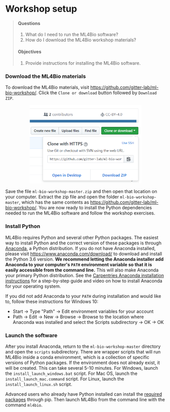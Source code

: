 # Workshop setup

> #### Questions
>
> 1.   What do I need to run the ML4Bio software?
> 2.   How do I download the ML4Bio workshop materials?
>
> #### Objectives
>
> 1.   Provide instructions for installing the ML4Bio software.

### Download the ML4Bio materials
To download the ML4Bio materials, visit <https://github.com/gitter-lab/ml-bio-workshop/>.
Click the `Clone or download` button followed by `Download ZIP`.

<p align="center">
<img width="350" src="../figures/setup/download_button.png">
</p>

Save the file `ml-bio-workshop-master.zip` and then open that location on your computer.
Extract the zip file and open the folder `ml-bio-workshop-master`, which has the same contents as <https://github.com/gitter-lab/ml-bio-workshop/>.
You are now ready to install the Python dependencies needed to run the ML4Bio software and follow the workshop exercises.

### Install Python
ML4Bio requires Python and several other Python packages.
The easiest way to install Python and the correct version of these packages is through [Anaconda](https://anaconda.com/), a Python distribution.
If you do not have Anaconda installed, please visit <https://www.anaconda.com/download/> to download and install the Python 3.6 version.
**We recommend letting the Anaconda installer add Anaconda to your computer's `PATH` environment variable so that it is easily accessible from the command line.**
This will also make Anaconda your primary Python distribution.
See the [Carpentries Anaconda installation instructions](http://carpentries.github.io/workshop-template/#python) for a step-by-step guide and video on how to install Anaconda for your operating system.

If you did not add Anaconda to your `PATH` during installation and would like to, follow these instructions for Windows 10:
- Start -> Type "Path" -> Edit environment variables for your account
- Path -> Edit -> New -> Browse -> Browse to the location where Anaconda was installed and select the Scripts subdirectory -> OK -> OK

### Launch the software

After you install Anaconda, return to the `ml-bio-workshop-master` directory and open the `scripts` subdirectory.
There are wrapper scripts that will run ML4Bio inside a conda environment, which is a collection of specific versions of Python packages.
If the environment does not already exist, it will be created.
This can take several 5-10 minutes.
For Windows, launch the `install_launch_windows.bat` script.
For Mac OS, launch the `install_launch_mac.command` script.
For Linux, launch the `install_launch_linux.sh` script.

Advanced users who already have Python installed can install the [required packages](../scripts/README.md) through pip.
Then launch ML4Bio from the command line with the command `ml4bio`.
